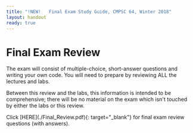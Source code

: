 ```yaml
---
title: "!NEW!   Final Exam Study Guide, CMPSC 64, Winter 2018"
layout: handout
ready: true
---
```

<h1>Final Exam Review</h1>
<p>
  The exam will consist of multiple-choice, short-answer questions and writing your own code. You will need to prepare by reviewing ALL the lectures and labs.
</p>
<p>
Between this review and the labs, this information is intended to be comprehensive; there will be no material on the exam which isn't touched by either the labs or this review.
</p>
<p>
Click [HERE](./Final_Review.pdf){: target="_blank"} for final exam review questions (with answers).
</p>

